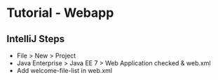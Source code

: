 #  Tutorial - Webapp

## IntelliJ Steps
* File > New > Project
* Java Enterprise > Java EE 7 > Web Application checked & web.xml
* Add welcome-file-list in web.xml
